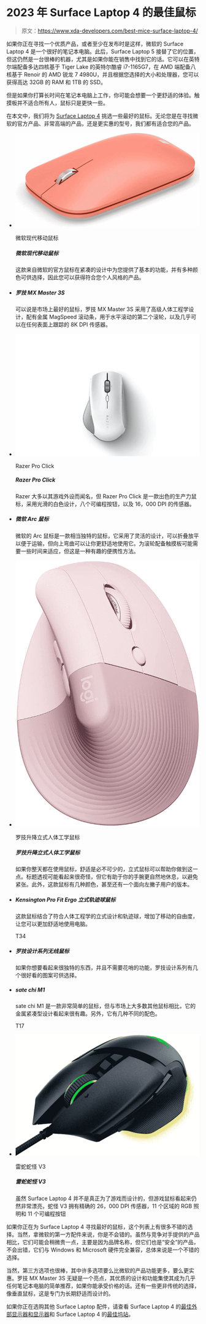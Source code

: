 # 2023 年 Surface Laptop 4 的最佳鼠标

> 原文：<https://www.xda-developers.com/best-mice-surface-laptop-4/>

如果你正在寻找一个优质产品，或者至少在发布时是这样，微软的 Surface Laptop 4 是一个很好的笔记本电脑。此后，Surface Laptop 5 接替了它的位置，但这仍然是一台很棒的机器，尤其是如果你能在销售中找到它的话。它可以在英特尔端配备多达四核基于 Tiger Lake 的英特尔酷睿 i7-1165G7，在 AMD 端配备八核基于 Renoir 的 AMD 锐龙 7 4980U，并且根据您选择的大小和处理器，您可以获得高达 32GB 的 RAM 和 1TB 的 SSD。

但是如果你打算长时间在笔记本电脑上工作，你可能会想要一个更舒适的体验。触摸板并不适合所有人，鼠标只是更快一些。

在本文中，我们将为 [Surface Laptop 4](https://www.xda-developers.com/microsoft-surface-laptop-4-review/) 挑选一些最好的鼠标。无论您是在寻找微软的官方产品、非常高端的产品，还是更实惠的型号，我们都有适合您的产品。

*   <picture>![Don't need anything too fancy? The Microsoft Modern Mobile Mouse has a very sleek and clean design that comes in eight different colors. It uses a metal scroll wheel for precise scrolling and a BlueTrack sensor that works on almost any surface. Plus, it's affordable.](img/f090ca5d9dee56d85485c45d8b08af61.png)</picture>

    微软现代移动鼠标

    ##### 微软现代移动鼠标

    这款来自微软的官方鼠标在紧凑的设计中为您提供了基本的功能，并有多种颜色可供选择，因此您可以获得符合您个人风格的产品。

*   ##### 罗技 MX Master 3S

    可以说是市场上最好的鼠标，罗技 MX Master 3S 采用了高级人体工程学设计，配有金属 MagSpeed 滚动条，用于水平滚动的第二个滚轮，以及几乎可以在任何表面上跟踪的 8K DPI 传感器。

*   <picture>![Razer is quite popular when it comes to gaming peripherals, however, the Pro Click is the company's first productivity mouse that has been made in association with Humanscale. The mouse comes with a premium white finish, a 16,000-dpi sensor, great battery life, and 8 programmable buttons.](img/989acea684a6582b8c31ed8b1d7fff4c.png)</picture>

    Razer Pro Click

    ##### Razer Pro Click

    Razer 大多以其游戏外设而闻名，但 Razer Pro Click 是一款出色的生产力鼠标，采用光滑的白色设计，八个可编程按钮，以及 16，000 DPI 的传感器。

*   ##### 微软 Arc 鼠标

    微软的 Arc 鼠标是一款相当独特的鼠标，它采用了灵活的设计，可以折叠放平以便于运输，但向上弯曲可以让你更舒适地使用它。为滚轮配备触摸板可能需要一些时间来适应，但这是一种有趣的便携性方法。
*   <picture>![The Logitech Lift is a vertical ergonomic mouse designed for users with smaller hands, providing all-day comfort.](img/e715afc109fcf03eed47c9d0ad145f5e.png)</picture>

    罗技升降立式人体工学鼠标

    ##### 罗技升降立式人体工学鼠标

    如果你整天都在使用鼠标，舒适是必不可少的，立式鼠标可以帮助你做到这一点。标题透视可能看起来很奇怪，但它有助于你的手腕更自然地休息，以避免紧张。此外，这款鼠标有几种颜色，甚至还有一个面向左撇子用户的版本。

*   ##### Kensington Pro Fit Ergo 立式轨迹球鼠标

    这款鼠标结合了符合人体工程学的立式设计和轨迹球，增加了移动的自由度，让您可以更加舒适地使用电脑。

    T34
*   ##### 罗技设计系列无线鼠标

    如果你想要看起来很独特的东西，并且不需要花哨的功能，罗技设计系列有几个很好看的图案可供选择。

*   ##### sate chi M1

    sate chi M1 是一款非常简单的鼠标，但与市场上大多数其他鼠标相比，它的金属紧凑型设计看起来很有趣。另外，它有几种不同的配色。

    T17
*   <picture>![If you're planning on gaming with this laptop, the Razer Basilisk V3 is one of the best mice you can get right now. It has a 26K DPI sensor, 11 programmable buttons, and Chroma RGB lighting. It's a wired mouse, so you don't have to worry about the battery dying in the middle of a game.](img/8e882da3863ffeb44de43a3933a4a2b4.png)</picture>

    雷蛇蛇怪 V3

    ##### 雷蛇蛇怪 V3

    虽然 Surface Laptop 4 并不是真正为了游戏而设计的，但游戏鼠标看起来仍然非常漂亮，蛇怪 V3 拥有精确的 26，000 DPI 传感器，11 个区域的 RGB 照明和 11 个可编程按钮

如果你正在为 Surface Laptop 4 寻找最好的鼠标，这个列表上有很多不错的选择。当然，拿微软的第一方配件来说，你是不会错的。虽然与竞争对手提供的产品相比，它们可能会稍微贵一点，主要是因为品牌名称，但它们也是“安全”的产品，不会出错，它们与 Windows 和 Microsoft 硬件完全兼容，总体来说是一个不错的选择。

当然，第三方选项也很棒，其中许多选项要么比微软的产品功能更多，要么更实惠。罗技 MX Master 3S 无疑是一个亮点，其优质的设计和功能集使其成为几乎任何笔记本电脑的简单推荐，如果你能承受价格的话。还有一些更非传统的选择，像垂直鼠标，这是专门为长期舒适而设计的。

如果你正在选购其他 Surface Laptop 配件，请查看 Surface Laptop 4 的[最佳外部显示器和显示器](https://www.xda-developers.com/best-monitors-surface-laptop-4/)和 Surface Laptop 4 的[最佳坞站](https://www.xda-developers.com/best-docks-surface-laptop-4/)。